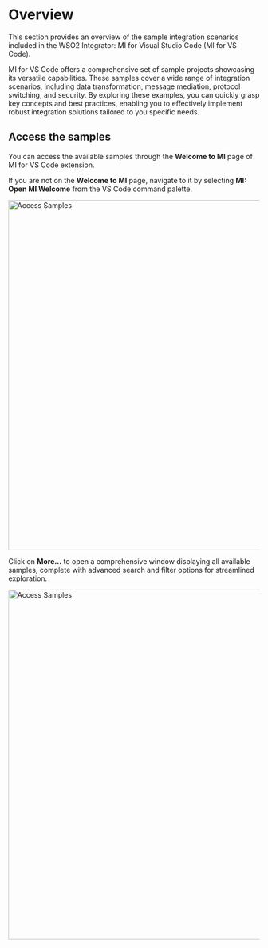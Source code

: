 # Overview

This section provides an overview of the sample integration scenarios included in the WSO2 Integrator: MI for Visual Studio Code (MI for VS Code).

MI for VS Code offers a comprehensive set of sample projects showcasing its versatile capabilities. These samples 
cover a wide range of integration scenarios, including data transformation, message mediation, protocol switching, and security. 
By exploring these examples, you can quickly grasp key concepts and best practices, enabling you to effectively implement 
robust integration solutions tailored to you specific needs.

## Access the samples

You can access the available samples through the **Welcome to MI** page of MI for VS Code extension.

If you are not on the **Welcome to MI** page, navigate to it by selecting **MI: Open MI Welcome** from the VS Code command palette.

<a href="{{base_path}}/assets/img/learn/samples/access_samples.png"><img src="{{base_path}}/assets/img/learn/samples/access_samples.png" alt="Access Samples" width="700"></a>

Click on **More...** to open a comprehensive window displaying all available samples, complete with advanced search and filter options for streamlined exploration.

<a href="{{base_path}}/assets/img/learn/samples/access_samples2.png"><img src="{{base_path}}/assets/img/learn/samples/access_samples2.png" alt="Access Samples" width="700"></a>
